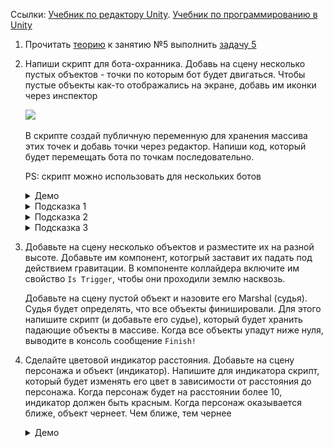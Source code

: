 Ссылки: [Учебник по редактору Unity](http://unity3d.unium.ru/). [Учебник по программированию в Unity](https://github.com/UniumGames/Lessons)

1. Прочитать [теорию](http://unity3d.unium.ru/lessons/lesson5/index.html) к занятию №5 выполнить [задачу 5](http://unity3d.unium.ru/lessons/lesson5/tasks.html#task5)

2. Напиши скрипт для бота-охранника. Добавь на сцену несколько пустых объектов - точки по которым бот будет двигаться. Чтобы пустые объекты как-то отображались на экране, добавь им иконки через инспектор

   ![](http://unity3d.unium.ru/lessons/lesson16/images/task1/race5.jpg)

   В скрипте создай публичную переменную для хранения массива этих точек и добавь точки через редактор. Напиши код, который будет перемещать бота по точкам последовательно.

   PS: скрипт можно использовать для нескольких ботов

   <details><summary>Демо</summary>

   ![bots](https://github.com/CSharpLords/SharedHomework/raw/master/20/bots.gif)

   </details>

   <details><summary>Подсказка 1</summary>

   Храни номер (индекс) точки к которой следует идти в данный момент

   </details>

   <details><summary>Подсказка 2</summary>

   Когда бот подходит к точке ближе, чем на некоторое расстояние, увеличивай индекс точки, чтобы он шел к следующей

   </details>

   <details><summary>Подсказка 3</summary>

   Когда бот дошел до последней точки, обнуляй индекс, чтобы он снова шел к первой

   </details>

3. Добавьте на сцену несколько объектов и разместите их на разной высоте. Добавьте им компонент, котогрый заставит их падать под действием гравитации. В компоненте коллайдера включите им свойство `Is Trigger`, чтобы они проходили землю насквозь. 

   Добавьте на сцену пустой объект и назовите его Marshal (судья). Судья будет определять, что все объекты финишировали. Для этого напишите скрипт (и добавьте его судье), который будет хранить падающие объекты в массиве. Когда все объекты упадут ниже нуля, выводите в консоль сообщение `Finish!`

4. Сделайте цветовой индикатор расстояния. Добавьте на сцену персонажа и объект (индикатор). Напишите для индикатора скрипт, который будет изменять его цвет в зависимости от расстояния до персонажа. Когда персонаж будет на расстоянии более 10, индикатор должен быть красным. Когда персонаж оказывается ближе, объект чернеет. Чем ближе, тем чернее

   <details><summary>Демо</summary>

   ![ind](https://github.com/CSharpLords/SharedHomework/raw/master/20/indicator.gif)

   </details>